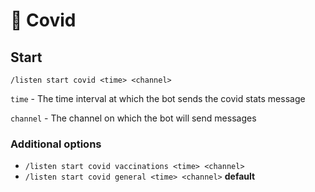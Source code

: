 # :microbe: Covid
## Start 
`/listen start covid <time> <channel>`

`time` - The time interval at which the bot sends the covid stats message 

`channel` - The channel on which the bot will send messages
### Additional options
- `/listen start covid vaccinations <time> <channel>`
- `/listen start covid general <time> <channel>` **default**